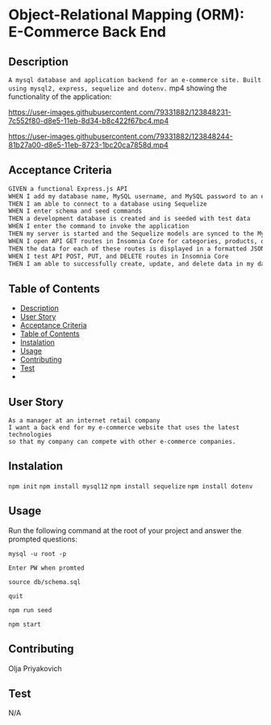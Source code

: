 # Object-Relational Mapping (ORM): E-Commerce Back End

## Description

```A mysql database and application backend for an e-commerce site. Built using mysql2, express, sequelize and dotenv.```
mp4 showing the functionality of the application:


https://user-images.githubusercontent.com/79331882/123848231-7c552f80-d8e5-11eb-8d34-b8c422f67bc4.mp4



https://user-images.githubusercontent.com/79331882/123848244-81b27a00-d8e5-11eb-8723-1bc20ca7858d.mp4



## Acceptance Criteria

```md
GIVEN a functional Express.js API
WHEN I add my database name, MySQL username, and MySQL password to an environment variable file
THEN I am able to connect to a database using Sequelize
WHEN I enter schema and seed commands
THEN a development database is created and is seeded with test data
WHEN I enter the command to invoke the application
THEN my server is started and the Sequelize models are synced to the MySQL database
WHEN I open API GET routes in Insomnia Core for categories, products, or tags
THEN the data for each of these routes is displayed in a formatted JSON
WHEN I test API POST, PUT, and DELETE routes in Insomnia Core
THEN I am able to successfully create, update, and delete data in my database
```

## Table of Contents
- [Description](#Description)
- [User Story](#UserStory)
- [Acceptance Criteria](#AcceptanceCriteria)
- [Table of Contents](#tableOfContents)
- [Instalation](#Instalation)
- [Usage](#Usage)
- [Contributing](#Contributing)
- [Test](#Test)
- 

## User Story
```
As a manager at an internet retail company
I want a back end for my e-commerce website that uses the latest technologies
so that my company can compete with other e-commerce companies.
```

## Instalation

```npm init```
```npm install mysql12```
```npm install sequelize```
```npm install dotenv```



## Usage
Run the following command at the root of your project and answer the prompted questions:

```mysql -u root -p```

```Enter PW when promted```

```source db/schema.sql```

```quit```

```npm run seed```

```npm start```


## Contributing
Olja Priyakovich

## Test
N/A
